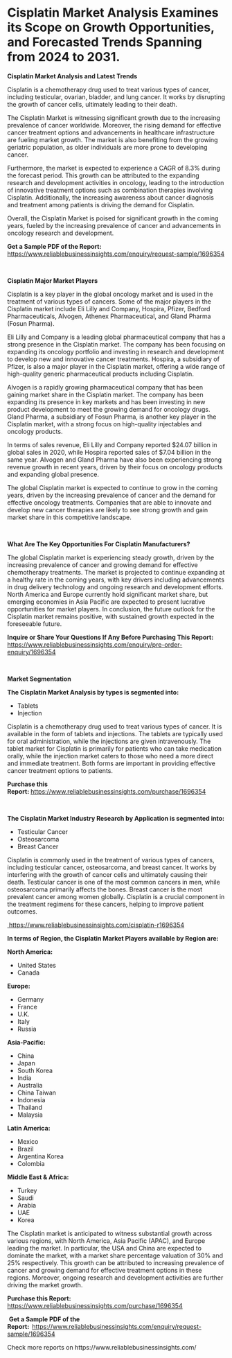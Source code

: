 <p><h1>Cisplatin Market Analysis Examines its Scope on Growth Opportunities, and Forecasted Trends Spanning from 2024 to 2031.</h1></p><p><strong>Cisplatin Market Analysis and Latest Trends</strong></p>
<p><p>Cisplatin is a chemotherapy drug used to treat various types of cancer, including testicular, ovarian, bladder, and lung cancer. It works by disrupting the growth of cancer cells, ultimately leading to their death.</p><p>The Cisplatin Market is witnessing significant growth due to the increasing prevalence of cancer worldwide. Moreover, the rising demand for effective cancer treatment options and advancements in healthcare infrastructure are fueling market growth. The market is also benefiting from the growing geriatric population, as older individuals are more prone to developing cancer.</p><p>Furthermore, the market is expected to experience a CAGR of 8.3% during the forecast period. This growth can be attributed to the expanding research and development activities in oncology, leading to the introduction of innovative treatment options such as combination therapies involving Cisplatin. Additionally, the increasing awareness about cancer diagnosis and treatment among patients is driving the demand for Cisplatin.</p><p>Overall, the Cisplatin Market is poised for significant growth in the coming years, fueled by the increasing prevalence of cancer and advancements in oncology research and development.</p></p>
<p><strong>Get a Sample PDF of the Report:&nbsp;</strong> <a href="https://www.reliablebusinessinsights.com/enquiry/request-sample/1696354">https://www.reliablebusinessinsights.com/enquiry/request-sample/1696354</a></p>
<p>&nbsp;</p>
<p><strong>Cisplatin Major Market Players</strong></p>
<p><p>Cisplatin is a key player in the global oncology market and is used in the treatment of various types of cancers. Some of the major players in the Cisplatin market include Eli Lilly and Company, Hospira, Pfizer, Bedford Pharmaceuticals, Alvogen, Athenex Pharmaceutical, and Gland Pharma (Fosun Pharma).</p><p>Eli Lilly and Company is a leading global pharmaceutical company that has a strong presence in the Cisplatin market. The company has been focusing on expanding its oncology portfolio and investing in research and development to develop new and innovative cancer treatments. Hospira, a subsidiary of Pfizer, is also a major player in the Cisplatin market, offering a wide range of high-quality generic pharmaceutical products including Cisplatin.</p><p>Alvogen is a rapidly growing pharmaceutical company that has been gaining market share in the Cisplatin market. The company has been expanding its presence in key markets and has been investing in new product development to meet the growing demand for oncology drugs. Gland Pharma, a subsidiary of Fosun Pharma, is another key player in the Cisplatin market, with a strong focus on high-quality injectables and oncology products.</p><p>In terms of sales revenue, Eli Lilly and Company reported $24.07 billion in global sales in 2020, while Hospira reported sales of $7.04 billion in the same year. Alvogen and Gland Pharma have also been experiencing strong revenue growth in recent years, driven by their focus on oncology products and expanding global presence.</p><p>The global Cisplatin market is expected to continue to grow in the coming years, driven by the increasing prevalence of cancer and the demand for effective oncology treatments. Companies that are able to innovate and develop new cancer therapies are likely to see strong growth and gain market share in this competitive landscape.</p></p>
<p>&nbsp;</p>
<p><strong>What Are The Key Opportunities For Cisplatin Manufacturers?</strong></p>
<p><p>The global Cisplatin market is experiencing steady growth, driven by the increasing prevalence of cancer and growing demand for effective chemotherapy treatments. The market is projected to continue expanding at a healthy rate in the coming years, with key drivers including advancements in drug delivery technology and ongoing research and development efforts. North America and Europe currently hold significant market share, but emerging economies in Asia Pacific are expected to present lucrative opportunities for market players. In conclusion, the future outlook for the Cisplatin market remains positive, with sustained growth expected in the foreseeable future.</p></p>
<p><strong>Inquire or Share Your Questions If Any Before Purchasing This Report:</strong> <a href="https://www.reliablebusinessinsights.com/enquiry/pre-order-enquiry/1696354">https://www.reliablebusinessinsights.com/enquiry/pre-order-enquiry/1696354</a></p>
<p>&nbsp;</p>
<p><strong>Market Segmentation</strong></p>
<p><strong>The Cisplatin Market Analysis by types is segmented into:</strong></p>
<p><ul><li>Tablets</li><li>Injection</li></ul></p>
<p><p>Cisplatin is a chemotherapy drug used to treat various types of cancer. It is available in the form of tablets and injections. The tablets are typically used for oral administration, while the injections are given intravenously. The tablet market for Cisplatin is primarily for patients who can take medication orally, while the injection market caters to those who need a more direct and immediate treatment. Both forms are important in providing effective cancer treatment options to patients.</p></p>
<p><strong>Purchase this Report:&nbsp;</strong><a href="https://www.reliablebusinessinsights.com/purchase/1696354">https://www.reliablebusinessinsights.com/purchase/1696354</a></p>
<p>&nbsp;</p>
<p><strong>The Cisplatin Market Industry Research by Application is segmented into:</strong></p>
<p><ul><li>Testicular Cancer</li><li>Osteosarcoma</li><li>Breast Cancer</li></ul></p>
<p><p>Cisplatin is commonly used in the treatment of various types of cancers, including testicular cancer, osteosarcoma, and breast cancer. It works by interfering with the growth of cancer cells and ultimately causing their death. Testicular cancer is one of the most common cancers in men, while osteosarcoma primarily affects the bones. Breast cancer is the most prevalent cancer among women globally. Cisplatin is a crucial component in the treatment regimens for these cancers, helping to improve patient outcomes.</p></p>
<p><a href="https://www.reliablebusinessinsights.com/cisplatin-r1696354">&nbsp;https://www.reliablebusinessinsights.com/cisplatin-r1696354</a></p>
<p><strong>In terms of Region, the Cisplatin Market Players available by Region are:</strong></p>
<p>
    <p> <strong> North America: </strong>
        <ul>
            <li>United States</li>
            <li>Canada</li>
        </ul>
        </p> 
    <p> <strong> Europe: </strong>
        <ul>
            <li>Germany</li>
            <li>France</li>
            <li>U.K.</li>
            <li>Italy</li>
            <li>Russia</li>
        </ul>
        </p> 
    <p> <strong> Asia-Pacific: </strong>
        <ul>
            <li>China</li>
            <li>Japan</li>
            <li>South Korea</li>
            <li>India</li>
            <li>Australia</li>
            <li>China Taiwan</li>
            <li>Indonesia</li>
            <li>Thailand</li>
            <li>Malaysia</li>
        </ul>
        </p> 
    <p> <strong> Latin America: </strong>
        <ul>
            <li>Mexico</li>
            <li>Brazil</li>
            <li>Argentina Korea</li>
            <li>Colombia</li>
        </ul>
        </p> 
    <p> <strong> Middle East & Africa: </strong>
        <ul>
            <li>Turkey</li>
            <li>Saudi</li>
            <li>Arabia</li>
            <li>UAE</li>
            <li>Korea</li>
        </ul>
    </p>
    </p>
<p><p>The Cisplatin market is anticipated to witness substantial growth across various regions, with North America, Asia Pacific (APAC), and Europe leading the market. In particular, the USA and China are expected to dominate the market, with a market share percentage valuation of 30% and 25% respectively. This growth can be attributed to increasing prevalence of cancer and growing demand for effective treatment options in these regions. Moreover, ongoing research and development activities are further driving the market growth.</p></p>
<p><strong>Purchase this Report: </strong><a href="https://www.reliablebusinessinsights.com/purchase/1696354">https://www.reliablebusinessinsights.com/purchase/1696354</a></p>
<p>&nbsp;<strong>Get a Sample PDF of the Report:&nbsp;&nbsp;</strong><a href="https://www.reliablebusinessinsights.com/enquiry/request-sample/1696354">https://www.reliablebusinessinsights.com/enquiry/request-sample/1696354</a></p>
<p><strong></strong></p>
<p>Check more reports on https://www.reliablebusinessinsights.com/</p>